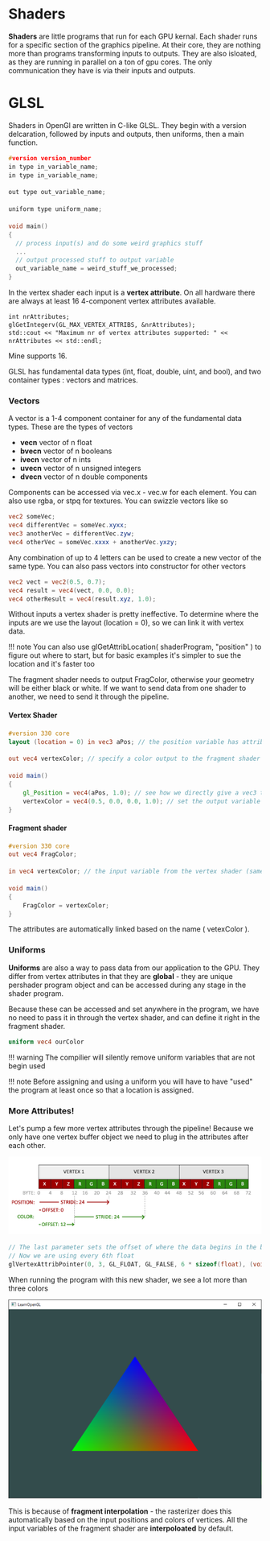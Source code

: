 # Shaders

**Shaders** are little programs that run for each GPU kernal. Each shader runs for a specific section of the graphics pipeline. At their core, they are nothing more than programs transforming inputs to outputs. They are also isloated, as they are running in parallel on a ton of gpu cores. The only communication they have is via their inputs and outputs. 

# GLSL

Shaders in OpenGl are written in C-like GLSL. They begin with a version delcaration, followed by inputs and outputs, then uniforms, then a main function. 

```cpp
#version version_number
in type in_variable_name;
in type in_variable_name;

out type out_variable_name;
  
uniform type uniform_name;
  
void main()
{
  // process input(s) and do some weird graphics stuff
  ...
  // output processed stuff to output variable
  out_variable_name = weird_stuff_we_processed;
}
```

In the vertex shader each input is a **vertex attribute**. On all hardware there are always at least 16 4-component vertex attributes available. 

```
int nrAttributes;
glGetIntegerv(GL_MAX_VERTEX_ATTRIBS, &nrAttributes);
std::cout << "Maximum nr of vertex attributes supported: " << nrAttributes << std::endl;
```

Mine supports 16. 

GLSL has fundamental data types (int, float, double, uint, and bool), and two container types : vectors and matrices. 

### Vectors

A vector is a 1-4 component container for any of the fundamental data types. These are the types of vectors

* **vecn** vector of n float
* **bvecn** vector of n booleans
* **ivecn** vector of n ints
* **uvecn** vector of n unsigned integers
* **dvecn** vector of n double components

Components can be accessed via vec.x - vec.w for each element. You can also use rgba, or stpq for textures. You can swizzle vectors like so

```GLSL
vec2 someVec;
vec4 differentVec = someVec.xyxx;
vec3 anotherVec = differentVec.zyw;
vec4 otherVec = someVec.xxxx + anotherVec.yxzy;
```

Any combination of up to 4 letters can be used to create a new vector of the same type. You can also pass vectors into constructor for other vectors

```GLSL
vec2 vect = vec2(0.5, 0.7);
vec4 result = vec4(vect, 0.0, 0.0);
vec4 otherResult = vec4(result.xyz, 1.0);
```

Without inputs a vertex shader is pretty ineffective. To determine where the inputs are we use the layout (location = 0), so we can link it with vertex data. 

!!! note
    You can also use glGetAttribLocation( shaderProgram, "position" ) to figure out where to start, but for basic examples it's simpler to sue the location and it's faster too

The fragment shader needs to output FragColor, otherwise your geometry will be either black or white. If we want to send data from one shader to another, we need to send it through the pipeline. 

#### Vertex Shader

```GLSL
#version 330 core
layout (location = 0) in vec3 aPos; // the position variable has attribute position 0

out vec4 vertexColor; // specify a color output to the fragment shader

void main()
{
    gl_Position = vec4(aPos, 1.0); // see how we directly give a vec3 to vec4's constructor
    vertexColor = vec4(0.5, 0.0, 0.0, 1.0); // set the output variable to a dark-red color
}
```

#### Fragment shader

```GLSL
#version 330 core
out vec4 FragColor;
  
in vec4 vertexColor; // the input variable from the vertex shader (same name and same type)  

void main()
{
    FragColor = vertexColor;
} 
```

The attributes are automatically linked based on the name ( vetexColor ). 

### Uniforms

**Uniforms** are also a way to pass data from our application to the GPU. They differ from vertex attributes in that they are **global** - they are unique pershader program object and can be accessed during any stage in the shader program. 

Because these can be accessed and set anywhere in the program, we have no need to pass it in through the vertex shader, and can define it right in the fragment shader. 

```GLSL
uniform vec4 ourColor
```

!!! warning
    The compilier will silently remove uniform variables that are not begin used

!!! note
    Before assigning and using a uniform you will have to have "used" the program at least once so that a location is assigned. 

### More Attributes!

Let's pump a few more vertex attributes through the pipeline! Because we only have one vertex buffer object we need to plug in the attributes after each other. 

![vertex_attribute_pointer_interleave](../vertex_attribute_pointer_interleaved.png)


```cpp
// The last parameter sets the offset of where the data begins in the buffer
// Now we are using every 6th float
glVertexAttribPointer(0, 3, GL_FLOAT, GL_FALSE, 6 * sizeof(float), (void*)0);
```

When running the program with this new shader, we see a lot more than three colors

![shaders](../shaders3.png)

This is because of **fragment interpolation** - the rasterizer does this automatically based on the input positions and colors of vertices. All the input variables of the fragment shader are **interpoloated** by default. 


